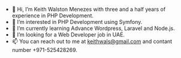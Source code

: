 - 👋 Hi, I’m Keith Walston Menezes with three and a half years of experience in PHP Development.
- 👀 I’m interested in PHP Development using Symfony.
- 🌱 I’m currently learning Advance Wordpress, Laravel and Node.js.
- 💞️ I’m looking for a Web Developer job in UAE.
- 📫 You can reach out to me at keithwals@gmail.com and contant number +971-525428269.

<!---
keithTJ/keithTJ is a ✨ special ✨ repository because its `README.md` (this file) appears on your GitHub profile.
You can click the Preview link to take a look at your changes.
--->
